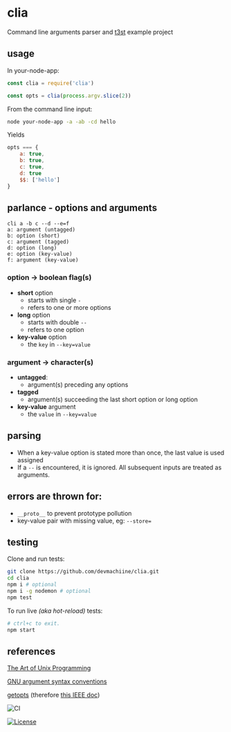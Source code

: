 #  clia

Command line arguments parser and [t3st](https://www.npmjs.com/package/t3st) example project

## usage

In your-node-app:

```js
const clia = require('clia')

const opts = clia(process.argv.slice(2))
```

From the command line input:
```bash
node your-node-app -a -ab -cd hello
```

Yields
```js
opts === {
    a: true,
    b: true,
    c: true,
    d: true
    $$: ['hello']
}
```

## parlance - options and arguments

```
cli a -b c --d --e=f
a: argument (untagged)
b: option (short)
c: argument (tagged)
d: option (long)
e: option (key-value)
f: argument (key-value)
```

### option -> boolean flag(s)

* **short** option
  * starts with single `-`
  * refers to one or more options
* **long** option
  * starts with double `--`
  * refers to one option
* **key-value** option
  * the `key` in `--key=value`

### argument -> character(s)

* **untagged**: 
  * argument(s) preceding any options
* **tagged**
  * argument(s) succeeding the last short option or long option
* **key-value** argument
  * the `value` in `--key=value`

## parsing

 * When a key-value option is stated more than once, the last value is used assigned
 * If a `--` is encountered, it is ignored. All subsequent inputs are treated as arguments.

## errors are thrown for:

* `__proto__`  to prevent prototype pollution
* key-value pair with missing value, eg: `--store=`

## testing

Clone and run tests:

```bash
git clone https://github.com/devmachiine/clia.git
cd clia
npm i # optional
npm i -g nodemon # optional
npm test
```

To run live _(aka hot-reload)_ tests:
```bash
# ctrl+c to exit.
npm start 
```

## references

[The Art of Unix Programming](http://www.catb.org/~esr/writings/taoup/html/ch10s05.html)

[GNU argument syntax conventions](https://www.gnu.org/software/libc/manual/html_node/Argument-Syntax.html)

[getopts](https://github.com/jorgebucaran/getopts#readme) (therefore [this IEEE doc](https://pubs.opengroup.org/onlinepubs/9699919799/basedefs/V1_chap12.html#tag_12_02))

![CI](https://github.com/devmachiine/clia/workflows/CI/badge.svg)

[![License](https://img.shields.io/badge/license-MIT-black)](https://img.shields.io/badge/license-MIT-black)

<!-- Todo Metrics
[![Snyk](https://img.shields.io/npm/t3st/two.svg)](https://npmjs.com/two)
[![Coverage](https://img.shields.io/npm/t3st/four.svg)](https://npmjs.com/four)
[![OtherMetric](https://img.shields.io/npm/t3st/one.svg)](https://npmjs.com/one)
-->